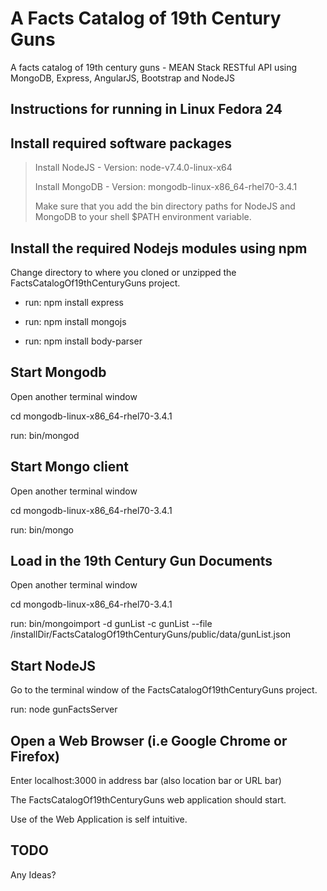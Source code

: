 A Facts Catalog of 19th Century Guns
====================================


A facts catalog of 19th century guns - MEAN Stack RESTful API using MongoDB, Express, AngularJS, Bootstrap and NodeJS 


Instructions for running in Linux Fedora 24
-------------------------------------------


Install required software packages
----------------------------------

> Install NodeJS  - Version: node-v7.4.0-linux-x64
>
> Install MongoDB -  Version: mongodb-linux-x86_64-rhel70-3.4.1
> 
> Make sure that you add the bin directory paths for NodeJS and MongoDB to your shell $PATH environment variable.



Install the required Nodejs modules using npm
---------------------------------------------

Change directory to where you cloned or unzipped the FactsCatalogOf19thCenturyGuns project.

* run:  npm install express

* run: npm install mongojs

* run: npm install body-parser



Start Mongodb
-------------

Open another terminal window

cd mongodb-linux-x86_64-rhel70-3.4.1

run: bin/mongod



Start Mongo client
------------------

Open another terminal window

cd mongodb-linux-x86_64-rhel70-3.4.1

run: bin/mongo



Load in the 19th Century Gun Documents
--------------------------------------

Open another terminal window

cd mongodb-linux-x86_64-rhel70-3.4.1

run: bin/mongoimport -d gunList -c gunList --file /installDir/FactsCatalogOf19thCenturyGuns/public/data/gunList.json



Start NodeJS
------------

Go to the terminal window of the FactsCatalogOf19thCenturyGuns project.

run: node gunFactsServer



Open a Web Browser (i.e Google Chrome or Firefox)
-------------------------------------------------

Enter localhost:3000 in address bar (also location bar or URL bar)

The FactsCatalogOf19thCenturyGuns web application should start.

Use of the Web Application is self intuitive.



TODO
-----

Any Ideas?
